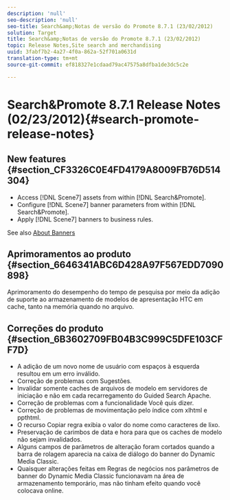 ```yaml
---
description: 'null'
seo-description: 'null'
seo-title: Search&amp;Notas de versão do Promote 8.7.1 (23/02/2012)
solution: Target
title: Search&amp;Notas de versão do Promote 8.7.1 (23/02/2012)
topic: Release Notes,Site search and merchandising
uuid: 3fabf7b2-4a27-4f0a-862a-52f701a0631d
translation-type: tm+mt
source-git-commit: ef818327e1cdaad79ac47575a8dfba1de3dc5c2e

---
```



# Search&amp;Promote 8.7.1 Release Notes (02/23/2012){#search-promote-release-notes}

## New features {#section_CF3326C0E4FD4179A8009FB76D514304}

* Access [!DNL Scene7] assets from within [!DNL Search&Promote].
* Configure [!DNL Scene7] banner parameters from within [!DNL Search&Promote].
* Apply [!DNL Scene7] banners to business rules.

See also [About Banners](../c-about-design-menu/c-about-banners.md#concept_5BBE01FEC6134393B43CC917C8CC64DA)

## Aprimoramentos ao produto {#section_6646341ABC6D428A97F567EDD7090898}

Aprimoramento do desempenho do tempo de pesquisa por meio da adição de suporte ao armazenamento de modelos de apresentação HTC em cache, tanto na memória quando no arquivo.

## Correções do produto {#section_6B3602709FB04B3C999C5DFE103CFF7D}

* A adição de um novo nome de usuário com espaços à esquerda resultou em um erro inválido.
* Correção de problemas com Sugestões.
* Invalidar somente caches de arquivos de modelo em servidores de iniciação e não em cada recarregamento do Guided Search Apache.
* Correção de problemas com a funcionalidade Você quis dizer.
* Correção de problemas de movimentação pelo índice com xlhtml e ppthtml.
* O recurso Copiar regra exibia o valor do nome como caracteres de lixo.
* Preservação de carimbos de data e hora para que os caches de modelo não sejam invalidados.
* Alguns campos de parâmetros de alteração foram cortados quando a barra de rolagem aparecia na caixa de diálogo do banner do Dynamic Media Classic.
* Quaisquer alterações feitas em Regras de negócios nos parâmetros de banner do Dynamic Media Classic funcionavam na área de armazenamento temporário, mas não tinham efeito quando você colocava online.


